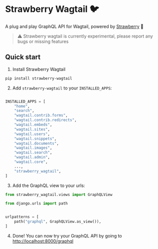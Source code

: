 # Strawberry Wagtail 🐦

A plug and play GraphQL API for Wagtail, powered by
[Strawberry](https://strawberry.rocks) 🍓

> ⚠️ Strawberry wagtail is currently experimental, please report any bugs or
> missing features

## Quick start

1. Install Strawberry Wagtail

```bash
pip install strawberry-wagtail
```

2. Add `strawberry-wagtail` to your `INSTALLED_APPS`:

```python

INSTALLED_APPS = [
    "home",
    "search",
    "wagtail.contrib.forms",
    "wagtail.contrib.redirects",
    "wagtail.embeds",
    "wagtail.sites",
    "wagtail.users",
    "wagtail.snippets",
    "wagtail.documents",
    "wagtail.images",
    "wagtail.search",
    "wagtail.admin",
    "wagtail.core",
    ...,
    "strawberry_wagtail",
]
```

3. Add the GraphQL view to your urls:

```python
from strawberry_wagtail.views import GraphQLView

from django.urls import path


urlpatterns = [
    path("graphql", GraphQLView.as_view()),
]
```

4. Done! You can now try your GraphQL API by going to
   [http://localhost:8000/graphql](http://localhost:8000/graphql)

